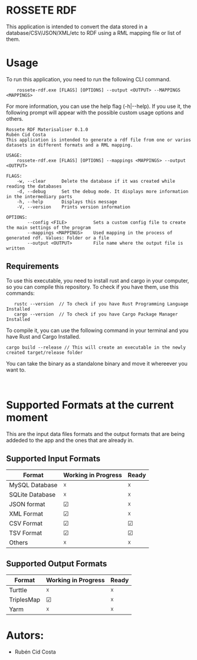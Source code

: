 # ROSSETE RDF

This application is intended to convert the data stored in a database/CSV/JSON/XML/etc to RDF using a RML mapping file or list of them.
<br>

# Usage

To run this application, you need to run the following CLI command.
```
    rossete-rdf.exe [FLAGS] [OPTIONS] --output <OUTPUT> --MAPPINGS <MAPPINGS>
```

For more information, you can use the help flag (-h|--help). If you use it,
the following prompt will appear with the possible custom usage options and others.
```
Rossete RDF Materisaliser 0.1.0
Rubén Cid Costa
This application is intended to generate a rdf file from one or varios datasets in different formats and a RML mapping.

USAGE:
    rossete-rdf.exe [FLAGS] [OPTIONS] --mappings <MAPPINGS> --output <OUTPUT>

FLAGS:
    -w, --clear      Delete the database if it was created while reading the databases
    -d, --debug      Set the debug mode. It displays more information in the intermediary parts
    -h, --help       Displays this message
    -V, --version    Prints version information

OPTIONS:
        --config <FILE>          Sets a custom config file to create the main settings of the program
        --mappings <MAPPINGS>    Used mapping in the process of generated rdf. Values: Folder or a file
        --output <OUTPUT>        File name where the output file is written
```

## Requirements
To use this executable, you need to install rust and cargo in your computer, so you can compile this repository.
To check if you have them, use this commands:
```
   rustc --version  // To check if you have Rust Programming Language Installed
   cargo --version  // To check if you have Cargo Package Manager Installed
```

To compile it, you can use the following command in  your terminal and you have Rust and Cargo Installed. 

```
cargo build --release // This will create an executable in the newly created target/release folder
```
You can take the binary as a standalone binary and move it whereever you want to.

<br>

# Supported Formats at the current moment
This are the input data files formats and the  output formats that are being addeded to the app and the ones
that are already in.

## Supported Input Formats

| Format           | Working in Progress  | Ready     |
|------------------|----------------------|-----------|
| MySQL Database   |  &#x2613;            |  &#x2613; |    
| SQLite Database  |  &#x2613;            |  &#x2613; |    
| JSON format      |  &#x2611;            |  &#x2613; |
| XML Format       |  &#x2611;            |  &#x2613; |
| CSV Format       |  &#x2611;            |  &#x2611; |
| TSV Format       |  &#x2611;            |  &#x2611; |
| Others           |  &#x2613;            |  &#x2613; |

## Supported Output Formats

| Format           | Working in Progress  | Ready     |
|------------------|----------------------|-----------|
| Turttle          |  &#x2613;            |  &#x2613; |    
| TriplesMap       |  &#x2611;            |  &#x2613; |    
| Yarm             |  &#x2613;            |  &#x2613; |

# Autors:

- Rubén Cid Costa
